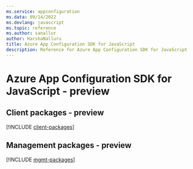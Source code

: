```yaml
---
ms.service: appconfiguration
ms.data: 09/14/2022
ms.devlang: javascript
ms.topic: reference
ms.author: sanallur
author: HarshaNalluru
title: Azure App Configuration SDK for JavaScript
description: Reference for Azure App Configuration SDK for JavaScript
---
```

# Azure App Configuration SDK for JavaScript - preview

## Client packages - preview
[!INCLUDE [client-packages](app-configuration-client-index.md)]
## Management packages - preview
[!INCLUDE [mgmt-packages](app-configuration-mgmt-index.md)]